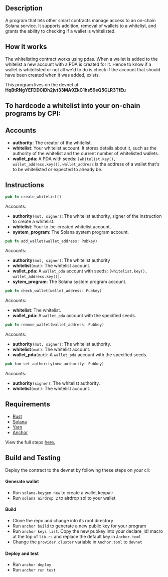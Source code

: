 ## Description
A program that lets other smart contracts manage access to an on-chain Solana service. It supports addition, removal of wallets to a whitelist, and grants the ability to checking if a wallet is whitelisted.
## How it works
The whitelisting contract works using pdas. When a wallet is added to the whitelist a new account with a PDA is created for it. Hence to know if a wallet is whitelisted or not all we'd to do is check if
the account that should have been created when it was added, exists.

This program lives on the devnet at **HqBtRNgYEFDDCiDh2jvt33MA9ZkC1hs59eQ5GLR3TfEu**


## To hardcode a whitelist into your on-chain programs by CPI:
## Accounts
- **authority**: The creator of the whitelist.
- **whitelist**: Your whitelist account. It stores details about it, such as the authority of the whitelist and the current number of whitelisted wallets.
- **wallet_pda**: A PDA with seeds: `[whitelist.key(), wallet_address.key()]`. `wallet_address` is the address of a wallet that's to be whitelisted or expected to already be.

## Instructions
```rust
pub fn create_whitelist()
```
Accounts:
- **authority**`(mut, signer)`: The whitelist authority, signer of the instruction to create a whitelist.
- **whitelist**: Your to-be-created whitelist account.
- **system_program**: The Solana system program account.

```rust
pub fn add_wallet(wallet_address: Pubkey)
```
Accounts:
- **authority**`(mut, signer)`: The whitelist authority
- **whitelist**`(mut)`: The whitelist account.
- **wallet_pda**: A `wallet_pda` account with seeds: `[whitelist.key(), wallet_address.key()]`.
- **sytem_program**: The Solana system program account.

```rust
pub fn check_wallet(wallet_address: Pubkey)
```
Accounts:
- **whitelist**: The whitelist.
- **wallet_pda**: A `wallet_pda` account with the specified seeds.

```rust
pub fn remove_wallet(wallet_address: Pubkey)
```
Accounts:
- **authority**`(mut, signer)`: The whitelist authority.
- **whitelist**`(mut)`: The whitelist account.
- **wallet_pda**`(mut)`: A `wallet_pda` account with the specified seeds.

```rust
pub fun set_authority(new_authority: Pubkey)
```
Accounts:
- **authority**`(signer)`: The whitelist authority.
- **whitelist**`(mut)`: The whitelist account.

## Requirements
- [Rust](https://www.rust-lang.org/tools/install)
- [Solana](https://docs.solana.com/cli/install-solana-cli-tools)
- [Yarn](https://yarnpkg.com/getting-started/install)
- [Anchor](https://book.anchor-lang.com/getting_started/installation.html)

View the full steps [here.](https://book.anchor-lang.com/getting_started/installation.html)

## Build and Testing
Deploy the contract to the devnet by following these steps on your cli:

#### Generate wallet
- Run ` solana-keygen new ` to create a wallet keypair
- Run ` solana airdrop 2 ` to airdrop sol to your wallet
#### Build
- Clone the repo and change into its root directory
- Run ` anchor build ` to generate a new public key for your program
- Run ` anchor keys list `. Copy the new pubkey into your declare_id!
macro at the top of `lib.rs` and replace the default key in `Anchor.toml`
- Change the `provider.cluster` variable in `Anchor.toml` to `devnet`
#### Deploy and test
- Run ` anchor deploy `
- Run ` anchor run test `








